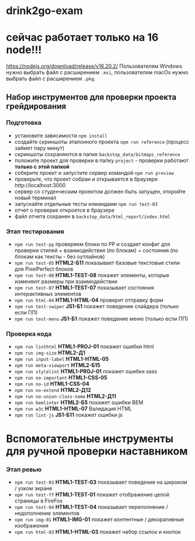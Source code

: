 # drink2go-exam


# сейчас работает только на **16** node!!!
https://nodejs.org/download/release/v16.20.2/
Пользователям Windows нужно выбрать файл с расширением `.msi`, пользователям macOs нужно выбрать файл с расширением `.pkg`.


## Набор инструментов для проверки проекта грейдирования

### Подготовка 
- установите зависимости `npm install`
- создайте скриншоты эталонного проекта `npm run reference` (процесс займет пару минут)
- скриншоты сохраняются в папке `backstop_data/bitmaps_reference`
- положите проект для проверки в папку `project` - проверки работают **только с этой папкой**
- соберите проект и запустите сервер командой `npm run preview`
- проверьте, что проект собран и открывается в браузере http://localhost:3000
- сервер со студенческим проектом должен быть запущен, откройте новый терминал 
- запускайте отдельные тесты командами `npm run test-03`
- отчет о проверке откроется в браузере
- файл отчета сохранен в `backstop_data/html_report/index.html`

### Этап тестирования
- `npm run test-pp` проверяем блоки по PP и создает конфиг для проверки стилей + взаимодействия (по блокам) + состояния (по блокам как тексты - без оутлайнов)
- `npm run test-05` **HTML2-Б11** показывает базовые текстовые стили для PixelPerfect блоков
- `npm run test-08` **HTML1-TEST-08** покажет элементы, которые изменяют размеры при взаимодействии
- `npm run test-07` **HTML1-TEST-07** показывает состояния интерактивных элементов
- `npm run html-04` **HTML1-HTML-04** проверит отправку форм
- `npm run test-swiper` **JS1-Б1** покажет поведение слайдера (только если ПП)
- `npm run test-menu` **JS1-Б1** покажет поведение меню (только если ПП)

### Проверка кода
- `npm run linthtml` **HTML1-PROJ-01** покажет ошибки html
- `npm run img-size` **HTML2-Д1**
- `npm run input-label` **HTML1-HTML-05**
- `npm run meta-viewport` **HTML2-Б15**
- `npm run stylelint` **HTML1-PROJ-01** покажет ошибки sass
- `npm run no-important` **HTML1-CSS-05**
- `npm run no-id` **HTML1-CSS-04**
- `npm run no-extend` **HTML2-Д12**
- `npm run no-union-class-name` **HTML2-Д11**
- `npm run bemlinter` **HTML2-Б5** покажет ошибки BEM
- `npm run w3c` **HTML1-HTML-07** Валидация HTML
- `npm run lint-js` **JS1-Б11** покажет ошибки js

# Вспомогательные инструменты для ручной проверки наставником

### Этап ревью
- `npm run test-03` **HTML1-TEST-03** показывает поведение на широком / узком экране
- `npm run test-ff` **HTML1-TEST-01** покажет отображение целой страницы в FireFox
- `npm run test-04` **HTML1-TEST-04** показывает переполнение / недополнение элементов
- `npm run img-01` **HTML1-IMG-01** покажет контентные / декоративные изображения
- `npm run html-03` **HTML1-HTML-03** покажет набор ссылок и кнопок
